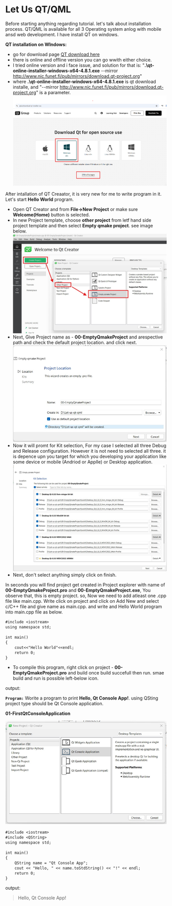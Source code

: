 # Let Us QT/QML 

Before starting anything regarding tutorial. let's talk about installation process. QT/QML is available for all 3 Operating system anlog with mobile ansd web development. I have install QT on windows.

**QT installation on WIndows:**

+ go for download page [QT download here](https://www.qt.io/download-qt-installer-oss)
+ there is online and offline version you can go wwith either choice.
+ I tried online version and i face issue, and solution for that is: "**.\qt-online-installer-windows-x64-4.8.1.exe** --mirror http://www.nic.funet.fi/pub/mirrors/download.qt-project.org"
+ where **.\qt-online-installer-windows-x64-4.8.1.exe** is qt download installe, and "--mirror http://www.nic.funet.fi/pub/mirrors/download.qt-project.org" is a parameter. 
![QT installer page](img/image.png)

After intallation of QT Creaator, it is very new for me to write program in it. Let's start **Hello World** program.

+ Open QT Creator and from **File->New Project** or make sure **Welcome(Home)** button is selected.
+ In new Project template, choose **other project** from letf hand side project template and then select **Empty qmake project**. see image below.
![New Project Template](img/img-1.jpg)
+ Next, Give Project name as - **00-EmptyQmakeProject** and arespective path and check the default project location. and click next.
![Priject Name and Laction](img/img-2.jpg)
+ Now it will promt for Kit selection, For my case I selected all three Debug and Release configuration. However it is not need to selected all three. it is depence upn you target for which you developing your application like some device or mobile (Andriod or Applle) or Desktop application.
![Kit Slection](img/img-3.jpg)
+ Next, don't select anything simply click on finish. 

In seconds you will find project get created in Project explorer with name of **00-EmptyQmakeProject.pro** and **00-EmptyQmakeProject.exe**, You observe that, this is empty project. so, Now we need to add atleast one .cpp file like main.cpp. Write click on project and click on Add New and select c/C++ file and give name as main.cpp. and write and Hello World program into main.cpp file as below.

```
#include <iostream>
using namespace std;

int main()
{
    cout<<"Hello World"<<endl;
    return 0;
}
```
+ To compile this program, right click on project - **00-EmptyQmakeProject.pro** and build once build succefull then run. smae build and run is possible left-below icon. 

output:

**`Program:`** Worite a program to print **Hello, Qt Console App!**. using QSting project type should be Qt Console application.

**01-FirstQtConsoleApplication**

![Qt Console App](img/img-4.jpg)
```
#include <iostream>
#include <QString>
using namespace std;

int main()
{
    QString name = "Qt Console App";
    cout << "Hello, " << name.toStdString() << "!" << endl;
    return 0;
}
```

output:
>Hello, Qt Console App!

